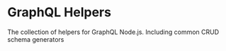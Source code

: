 # GraphQL Helpers

The collection of helpers for GraphQL Node.js. Including common CRUD schema generators
